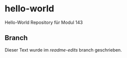 # hello-world
Hello-World Repository für Modul 143

## Branch
Dieser Text wurde im _readme-edits_ branch geschrieben.
